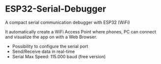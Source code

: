# ESP32-Serial-Debugger
 A compact serial communication debugger with ESP32 (WiFi)
 
 It automatically create a WiFi Access Point where phones, PC can connect and visualize the app on with a Web Browser.
 
 - Possibility to configure the serial port
 - Send/Receive data in real-time
 - Serial Max Speed: 115.000 baud (free version)
 
